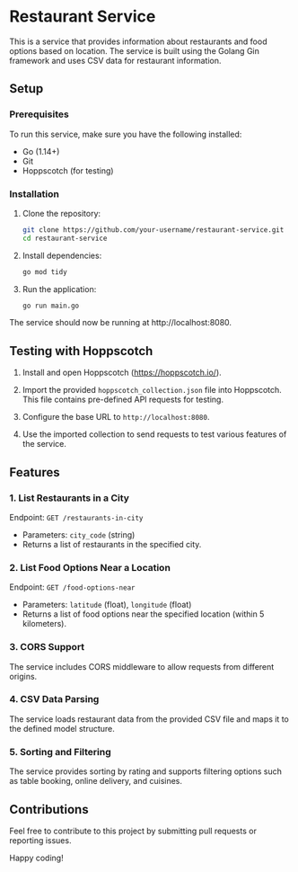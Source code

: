 # Restaurant Service

This is a service that provides information about restaurants and food options based on location. The service is built using the Golang Gin framework and uses CSV data for restaurant information.

## Setup

### Prerequisites

To run this service, make sure you have the following installed:

- Go (1.14+)
- Git
- Hoppscotch (for testing)

### Installation

1. Clone the repository:

    ```bash
    git clone https://github.com/your-username/restaurant-service.git
    cd restaurant-service
    ```

2. Install dependencies:

    ```bash
    go mod tidy
    ```

3. Run the application:

    ```bash
    go run main.go
    ```

The service should now be running at http://localhost:8080.

## Testing with Hoppscotch

1. Install and open Hoppscotch (https://hoppscotch.io/).

2. Import the provided `hoppscotch_collection.json` file into Hoppscotch. This file contains pre-defined API requests for testing.

3. Configure the base URL to `http://localhost:8080`.

4. Use the imported collection to send requests to test various features of the service.

## Features

### 1. List Restaurants in a City

Endpoint: `GET /restaurants-in-city`

- Parameters: `city_code` (string)
- Returns a list of restaurants in the specified city.

### 2. List Food Options Near a Location

Endpoint: `GET /food-options-near`

- Parameters: `latitude` (float), `longitude` (float)
- Returns a list of food options near the specified location (within 5 kilometers).

### 3. CORS Support

The service includes CORS middleware to allow requests from different origins.

### 4. CSV Data Parsing

The service loads restaurant data from the provided CSV file and maps it to the defined model structure.

### 5. Sorting and Filtering

The service provides sorting by rating and supports filtering options such as table booking, online delivery, and cuisines.

## Contributions

Feel free to contribute to this project by submitting pull requests or reporting issues.

Happy coding!